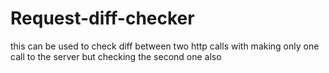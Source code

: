 # Request-diff-checker
this can be used to check diff between two http calls with making only one call to the server but checking the second one also
